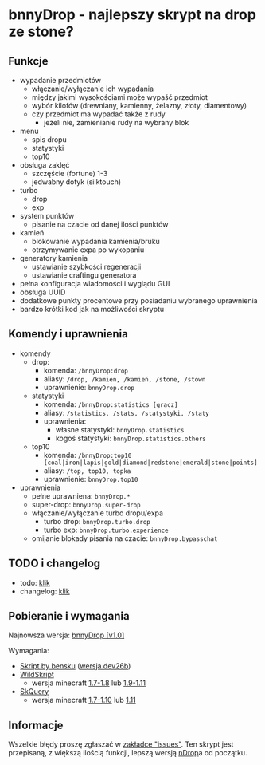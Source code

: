 # bnnyDrop - najlepszy skrypt na drop ze stone?

## Funkcje
- wypadanie przedmiotów
  - włączanie/wyłączanie ich wypadania
  - między jakimi wysokościami może wypaść przedmiot
  - wybór kilofów (drewniany, kamienny, żelazny, złoty, diamentowy)
  - czy przedmiot ma wypadać także z rudy
    - jeżeli nie, zamienianie rudy na wybrany blok
- menu
  - spis dropu
  - statystyki
  - top10
- obsługa zaklęć
  - szczęście (fortune) 1-3
  - jedwabny dotyk (silktouch)
- turbo
  - drop
  - exp
- system punktów
  - pisanie na czacie od danej ilości punktów
- kamień
  - blokowanie wypadania kamienia/bruku
  - otrzymywanie expa po wykopaniu
- generatory kamienia
  - ustawianie szybkości regeneracji
  - ustawianie craftingu generatora
- pełna konfiguracja wiadomości i wyglądu GUI
- obsługa UUID
- dodatkowe punkty procentowe przy posiadaniu wybranego uprawnienia
- bardzo krótki kod jak na możliwości skryptu

## Komendy i uprawnienia
- komendy
  - drop:
    - komenda: `/bnnyDrop:drop`
    - aliasy: `/drop, /kamien, /kamień, /stone, /stown`
    - uprawnienie: `bnnyDrop.drop`
  - statystyki
    - komenda: `/bnnyDrop:statistics [gracz]`
    - aliasy: `/statistics, /stats, /statystyki, /staty`
    - uprawnienia:
	  - własne statystyki: `bnnyDrop.statistics`
	  - kogoś statystyki: `bnnyDrop.statistics.others`
  - top10
    - komenda: `/bnnyDrop:top10 [coal|iron|lapis|gold|diamond|redstone|emerald|stone|points]`
    - aliasy: `/top, top10, topka`
    - uprawnienie: `bnnyDrop.top10`
- uprawnienia
  - pełne uprawniena: `bnnyDrop.*`
  - super-drop: `bnnyDrop.super-drop`
  - włączanie/wyłączanie turbo dropu/expa
    - turbo drop: `bnnyDrop.turbo.drop`
    - turbo exp: `bnnyDrop.turbo.experience`
  - omijanie blokady pisania na czacie: `bnnyDrop.bypasschat`

## TODO i changelog
- todo: [klik](https://github.com/xNorbig/bnnyDrop/blob/master/TODO-CHANGELOG.md/#do-zrobienia) 
- changelog: [klik](https://github.com/xNorbig/bnnyDrop/blob/master/TODO-CHANGELOG.md/#lista-zmian) 

## Pobieranie i wymagania
Najnowsza wersja: [bnnyDrop [v1.0]](https://raw.githubusercontent.com/xNorbig/bnnyDrop/master/bnnyDrop.sk)

Wymagania:
- [Skript by bensku](https://github.com/bensku/Skript/releases) ([wersja dev26b](https://github.com/bensku/Skript/releases/download/dev26b/Skript.jar))
- [WildSkript](http://republicansensei.com/)
  - wersja minecraft [1.7-1.8](http://republicansensei.com/WildSkript%201.7-1.8.jar) lub [1.9-1.11](http://republicansensei.com/WildSkript%201.9-1.10-1.11.jar)
- [SkQuery](http://republicansensei.com/)
  - wersja minecraft [1.7-1.10](http://republicansensei.com/SkQuery%201.7-1.8-1.9-1.10.jar) lub [1.11](http://republicansensei.com/SkQuery_Lime%201.11.jar)

## Informacje
Wszelkie błędy proszę zgłaszać w [zakładce "issues"](https://github.com/xNorbig/bnnyDrop/issues).
Ten skrypt jest przepisaną, z większą ilością funkcji, lepszą wersją [nDrop](https://github.com/xNorbig/bnnyDrop/issues)a od początku.
